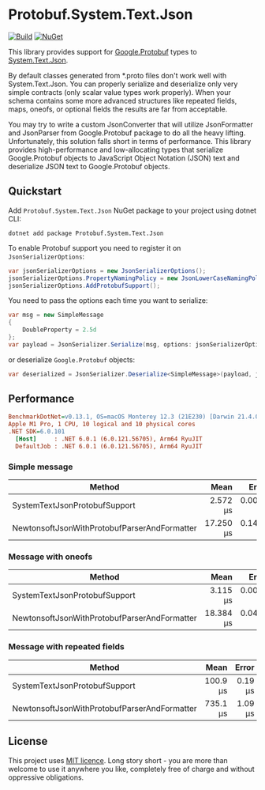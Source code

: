 # Protobuf.System.Text.Json

[![Build](https://github.com/Havret/Protobuf.System.Text.Json/actions/workflows/build.yml/badge.svg)](https://github.com/Havret/Protobuf.System.Text.Json/actions/workflows/build.yml)
[![NuGet](https://img.shields.io/nuget/vpre/Protobuf.System.Text.Json.svg)](https://www.nuget.org/packages/Protobuf.System.Text.Json/)

This library provides support for [Google.Protobuf](https://www.nuget.org/packages/Google.Protobuf) types to [System.Text.Json](https://www.nuget.org/packages/System.Text.Json/).

By default classes generated from *.proto files don't work well with System.Text.Json. You can properly serialize and deserialize only very simple contracts (only scalar value types work properly). When your schema contains some more advanced structures like repeated fields, maps, oneofs, or optional fields the results are far from acceptable. 

You may try to write a custom JsonConverter that will utilize JsonFormatter and JsonParser from Google.Protobuf package to do all the heavy lifting. Unfortunately, this solution falls short in terms of performance. This library provides high-performance and low-allocating types that serialize Google.Protobuf objects to JavaScript Object Notation (JSON) text and deserialize JSON text to Google.Protobuf objects.

## Quickstart

Add `Protobuf.System.Text.Json` NuGet package to your project using dotnet CLI:

```
dotnet add package Protobuf.System.Text.Json
```

To enable Protobuf support you need to register it on `JsonSerializerOptions`:

```csharp
var jsonSerializerOptions = new JsonSerializerOptions();
jsonSerializerOptions.PropertyNamingPolicy = new JsonLowerCaseNamingPolicy();
jsonSerializerOptions.AddProtobufSupport();
```

You need to pass the options each time you want to serialize:

```csharp
var msg = new SimpleMessage
{
    DoubleProperty = 2.5d
};
var payload = JsonSerializer.Serialize(msg, options: jsonSerializerOptions);
```

or deserialize `Google.Protobuf` objects:

```csharp
var deserialized = JsonSerializer.Deserialize<SimpleMessage>(payload, jsonSerializerOptions);
```

## Performance

``` ini
BenchmarkDotNet=v0.13.1, OS=macOS Monterey 12.3 (21E230) [Darwin 21.4.0]
Apple M1 Pro, 1 CPU, 10 logical and 10 physical cores
.NET SDK=6.0.101
  [Host]     : .NET 6.0.1 (6.0.121.56705), Arm64 RyuJIT
  DefaultJob : .NET 6.0.1 (6.0.121.56705), Arm64 RyuJIT
```

### Simple message
|                                       Method |      Mean |     Error |    StdDev |
|--------------------------------------------- |----------:|----------:|----------:|
|                SystemTextJsonProtobufSupport |  2.572 μs | 0.0094 μs | 0.0074 μs |
| NewtonsoftJsonWithProtobufParserAndFormatter | 17.250 μs | 0.1492 μs | 0.1395 μs |


### Message with oneofs
|                                       Method |      Mean |     Error |    StdDev |
|--------------------------------------------- |----------:|----------:|----------:|
|                SystemTextJsonProtobufSupport |  3.115 μs | 0.0065 μs | 0.0057 μs |
| NewtonsoftJsonWithProtobufParserAndFormatter | 18.384 μs | 0.0403 μs | 0.0377 μs |


### Message with repeated fields
|                                       Method |     Mean |   Error |  StdDev |
|--------------------------------------------- |---------:|--------:|--------:|
|                SystemTextJsonProtobufSupport | 100.9 μs | 0.19 μs | 0.17 μs |
| NewtonsoftJsonWithProtobufParserAndFormatter | 735.1 μs | 1.09 μs | 1.02 μs |

## License

This project uses [MIT licence](https://github.com/Havret/Protobuf.System.Text.Json/blob/main/LICENSE). Long story short - you are more than welcome to use it anywhere you like, completely free of charge and without oppressive obligations.